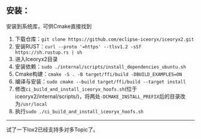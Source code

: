 ## 安装：
安装到系统库，可供Cmake直接找到  
1. 下载仓库：`git clone https://github.com/eclipse-iceoryx/iceoryx2.git`
2. 安装RUST：`curl --proto '=https' --tlsv1.2 -sSf https://sh.rustup.rs | sh`
3. 进入Iceoryx2目录
4. 安装依赖：`sudo ./internal/scripts/install_dependencies_ubuntu.sh`
5. Cmake构建：`cmake -S . -B target/ffi/build -DBUILD_EXAMPLES=ON`
6. 编译与安装：`sudo cmake --build target/ffi/build --target install`
7. 修改`ci_build_and_install_iceoryx_hoofs.sh`(位于iceoryx2/internal/scripts/)，将两处`-DCMAKE_INSTALL_PREFIX`后的目录改为`/usr/local`  
8. 执行`sudo ./ci_build_and_install_iceoryx_hoofs.sh`
---
试了一下Iox2已经支持多对多Topic了。  
